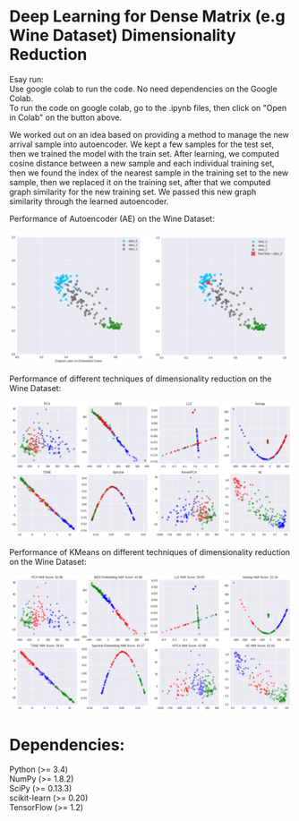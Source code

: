 # Deep Learning for Dense Matrix (e.g Wine Dataset) Dimensionality Reduction

Esay run:<br />
Use google colab to run the code. No need dependencies on the Google Colab. <br />
To run the code on google colab, go to the .ipynb files, then click on "Open in Colab" on the button above.<br />

We worked out on an idea based on providing a method to manage the new arrival sample into autoencoder. We kept a few samples for the test set, then we trained the model with the train set. After learning, we computed cosine distance between a new sample and each individual training set, then we found the index of the nearest sample in the training set to the new sample, then we replaced it on the training set, after that we computed graph similarity for the new training set. We passed this new graph similarity through the learned autoencoder.<br />

Performance of Autoencoder (AE) on the Wine Dataset:<br />

![Alt text](https://github.com/saman-nia/Deep-Learning-for-Dense-Matrix-Dimensionality-Reduction/blob/master/Dense%20Matrix%20Embedded/Autoencoder%20Performance.png?raw=true "Title")

Performance of different techniques of dimensionality reduction on the Wine Dataset:<br />

![Alt text](https://github.com/saman-nia/Deep-Learning-for-Dense-Matrix-Dimensionality-Reduction/blob/master/Dense%20Matrix%20Embedded/Comparison%20of%20techniques.png?raw=true "Title")

Performance of KMeans on different techniques of dimensionality reduction on the Wine Dataset:<br />

![Alt text](https://github.com/saman-nia/Deep-Learning-for-Dense-Matrix-Dimensionality-Reduction/blob/master/Dense%20Matrix%20Embedded/Comparison%20of%20techniques%20KMeans.png?raw=true "Title")


# Dependencies:
Python (>= 3.4) <br />
NumPy (>= 1.8.2) <br />
SciPy (>= 0.13.3) <br />
scikit-learn (>= 0.20) <br />
TensorFlow (>= 1.2) <br />
